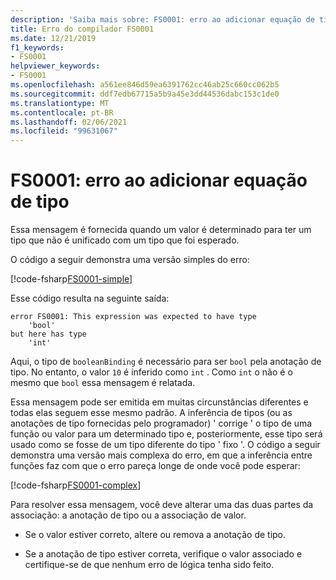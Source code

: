```yaml
---
description: 'Saiba mais sobre: FS0001: erro ao adicionar equação de tipo'
title: Erro do compilador FS0001
ms.date: 12/21/2019
f1_keywords:
- FS0001
helpviewer_keywords:
- FS0001
ms.openlocfilehash: a561ee846d59ea6391762cc46ab25c660cc062b5
ms.sourcegitcommit: ddf7edb67715a5b9a45e3dd44536dabc153c1de0
ms.translationtype: MT
ms.contentlocale: pt-BR
ms.lasthandoff: 02/06/2021
ms.locfileid: "99631067"
---
```

# <a name="fs0001-error-from-adding-type-equation"></a>FS0001: erro ao adicionar equação de tipo

Essa mensagem é fornecida quando um valor é determinado para ter um tipo que não é unificado com um tipo que foi esperado.

O código a seguir demonstra uma versão simples do erro:

[!code-fsharp[FS0001-simple](~/samples/snippets/fsharp/compiler-messages/fs0001.fsx#L2)]

Esse código resulta na seguinte saída:

```text
error FS0001: This expression was expected to have type
    'bool'
but here has type
    'int'
```

Aqui, o tipo de `booleanBinding` é necessário para ser `bool` pela anotação de tipo. No entanto, o valor `10` é inferido como `int` . Como `int` o não é o mesmo que `bool` essa mensagem é relatada.

Essa mensagem pode ser emitida em muitas circunstâncias diferentes e todas elas seguem esse mesmo padrão. A inferência de tipos (ou as anotações de tipo fornecidas pelo programador) ' corrige ' o tipo de uma função ou valor para um determinado tipo e, posteriormente, esse tipo será usado como se fosse de um tipo diferente do tipo ' fixo '.  O código a seguir demonstra uma versão mais complexa do erro, em que a inferência entre funções faz com que o erro pareça longe de onde você pode esperar:

[!code-fsharp[FS0001-complex](~/samples/snippets/fsharp/compiler-messages/fs0001.fsx#L5-L26)]

Para resolver essa mensagem, você deve alterar uma das duas partes da associação: a anotação de tipo ou a associação de valor.

- Se o valor estiver correto, altere ou remova a anotação de tipo.

- Se a anotação de tipo estiver correta, verifique o valor associado e certifique-se de que nenhum erro de lógica tenha sido feito.
